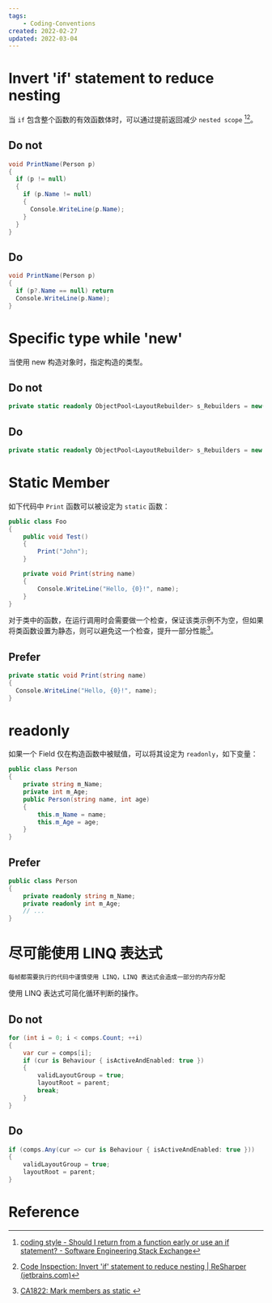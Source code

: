 ```yaml
---
tags:
    - Coding-Conventions
created: 2022-02-27
updated: 2022-03-04
---
```


# Invert 'if' statement to reduce nesting

当 `if` 包含整个函数的有效函数体时，可以通过提前返回减少 `nested scope` [^1][^2]。

## Do not

```csharp
void PrintName(Person p)
{
  if (p != null)
  {
    if (p.Name != null)
    {
      Console.WriteLine(p.Name);
    }
  }
}
```

## Do

```csharp
void PrintName(Person p)
{
  if (p?.Name == null) return
  Console.WriteLine(p.Name);
}
```


# Specific type while 'new'

当使用 new 构造对象时，指定构造的类型。

## Do not

```csharp
private static readonly ObjectPool<LayoutRebuilder> s_Rebuilders = new(null, x => x.Clear());
```

## Do
```csharp
private static readonly ObjectPool<LayoutRebuilder> s_Rebuilders = new ObjectPool<LayoutRebuilder>(null, x => x.Clear());
```

# Static Member 

如下代码中 `Print` 函数可以被设定为 `static` 函数：
```csharp
public class Foo
{
    public void Test()
    {
        Print("John");
    }

    private void Print(string name)
    {
        Console.WriteLine("Hello, {0}!", name);
    }
}
```

对于类中的函数，在运行调用时会需要做一个检查，保证该类示例不为空，但如果将类函数设置为静态，则可以避免这一个检查，提升一部分性能[^3]。

## Prefer

```csharp
private static void Print(string name)
{
  Console.WriteLine("Hello, {0}!", name);
}
```

# readonly

如果一个 Field 仅在构造函数中被赋值，可以将其设定为 `readonly`，如下变量：
```csharp
public class Person
{
    private string m_Name;
    private int m_Age;
    public Person(string name, int age)
    {
        this.m_Name = name;
        this.m_Age = age;
    }
}
```

## Prefer
```csharp
public class Person
{
    private readonly string m_Name;
    private readonly int m_Age;
    // ...
}
```

# 尽可能使用 LINQ 表达式

```ad-warning
每帧都需要执行的代码中谨慎使用 LINQ，LINQ 表达式会造成一部分的内存分配
```

使用 LINQ 表达式可简化循环判断的操作。

## Do not

```csharp
for (int i = 0; i < comps.Count; ++i)
{
    var cur = comps[i];
    if (cur is Behaviour { isActiveAndEnabled: true })
    {
        validLayoutGroup = true;
        layoutRoot = parent;
        break;
    }
}
```

## Do

```csharp
if (comps.Any(cur => cur is Behaviour { isActiveAndEnabled: true }))
{
    validLayoutGroup = true;
    layoutRoot = parent;
}
```



# Reference

[^1]: [coding style - Should I return from a function early or use an if statement? - Software Engineering Stack Exchange](https://softwareengineering.stackexchange.com/questions/18454/should-i-return-from-a-function-early-or-use-an-if-statement)
[^2]:[Code Inspection: Invert 'if' statement to reduce nesting | ReSharper (jetbrains.com)](https://www.jetbrains.com/help/resharper/2021.3/InvertIf.html)
[^3]:[CA1822: Mark members as static ](https://docs.microsoft.com/zh-cn/previous-versions/visualstudio/visual-studio-2015/code-quality/ca1822-mark-members-as-static?view=vs-2015&redirectedfrom=MSDN)